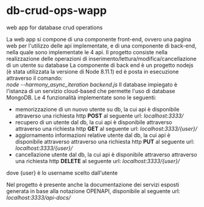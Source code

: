 # db-crud-ops-wapp
web app for database crud operations 

La web app si compone di una componente front-end, ovvero una pagina web per l'utilizzo delle api implementate, e di una componente di back-end, nella quale sono implementate le 4 api. Il progetto consiste nella realizzazione delle operazioni di inserimento/lettura/modifica/cancellazione di un utente su database
La componente di back end è un progetto nodejs (è stata utilizzata la versione di Node 8.11.1) ed è posta in esecuzione attraverso il comando:<br>
<i>node --harmony_async_iteration backend.js</i>
Il database impiegato è l'istanza di un servizio cloud-based che permette l'uso di database MongoDB.
Le 4 funzionalità implementate sono le seguenti:
- memorizzazione di un nuovo utente su db, la cui api è disponibile attraverso una richiesta http <b>POST</b> al seguente url:
  <i>localhost:3333/</i>
- recupero di un utente dal db, la cui api è disponibile attraverso attraverso una richiesta http <b>GET</b> al seguente url:
 <i>localhost:3333/{user}/</i>
- aggiornamento informazioni relative utente dal db, la cui api è disponibile attraverso attraverso una richiesta http <b>PUT</b> al seguente url:
 <i>localhost:3333/{user}/</i>
- cancellazione utente dal db, la cui api è disponibile attraverso attraverso una richiesta http <b>DELETE</b> al seguente url:
 <i>localhost:3333/{user}/</i>
 
dove {user} è lo username scelto dall'utente

Nel progetto è presente anche la documentazione dei servizi esposti generata in base alla notazione OPENAPI, disponibile al seguente url:
<i>localhost:3333/api-docs/</i>
